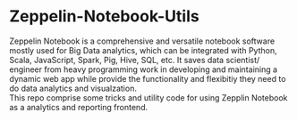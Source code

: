 # Zeppelin-Notebook-Utils
Zeppelin Notebook is a comprehensive and versatile notebook software mostly used for Big Data analytics, which can be integrated with Python, Scala, JavaScript, Spark, Pig, Hive, SQL, etc. It saves data scientist/ engineer from heavy programming work in developing and maintaining a dynamic web app while provide the functionality and flexibitiy they need to do data analytics and visualzation.
<br>This repo comprise some tricks and utility code for using Zepplin Notebook as a analytics and reporting frontend.
